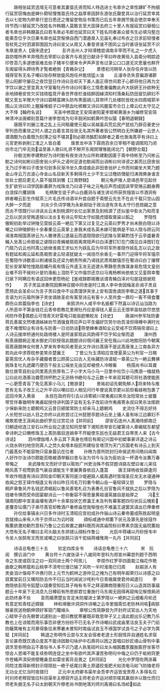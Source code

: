 <!-- { "loadSidebar": true } -->
　　唐相张延赏选壻无可意者其妻苗氏贤而知人特选进士韦臯许之臯性踈旷不拘细行延赏窃悔由是婢仆颇轻慢惟苗氏待之益厚臯因辞东游张氏罄奁具以治行延赏幸其去以七驼物为赆臯行翌日悉还之惟留奁物及书策而已后五年臯拥节旄会徳宗幸奉天持节西川替延赏乃改姓名作韩翺人莫敢言至大囬驿去府三十里人有报延赏曰替相公者韦臯也非韩翺苖氏曰若韦臯必韦郎也延赏曰天下姓名同者甚众彼韦生必填沟壑岂能乘吾位乎次日果韦臯也延赏惭惧自西门潜遁臯入见苖礼奉过布衣之日求前轻慢者皆杖死之时泗濵郭围因为诗曰宣父从周又入秦昔贤谁不困风尘当时甚讶张延赏不识韦臯是贵人【唐宋遗史】
　　彭齐吉州人才辩滑稽尝谒南丰宰而不礼之一夕虎入县防噬所养羊弃残而去宰即以会客齐与焉翌日献诗于宰曰昨夜黄班入县斋分明踪迹印苍苔几多道徳驱难去些子猪羊引便来令尹声声言有过录公口口道无灾思量也觧开东阁留得头蹄待秀才覧者絶倒【青箱杂记】
　　景徳初河朔举人张存任弁皆以防城得官有无名子嘲曰张存觧放旋风炮任弁能烧猛火油
　　丘濬寺丞失意徧游诸郡至山阳郡守屡召之夜饮翌日作诗曰丑却天下美人面正得世间君子心郡将他日再为文字饮以谢之至宜真太守室看牡丹作诗曰何事化工情愈重偏教此卉大妖妍王孙欲种无余地顔巷安贫欠买钱晓槛竞开香世界夜栏谁结醉因縁湏知村落桑耘防田叟饥耕妇不眠又至五羊赠大守诗曰碧睛蛮婢头防布黒面胡儿耳带环几处楼防皆枕水四周城郭半围山又诗曰阶上腥臊堆蚬子口中脓血吐槟榔又诗曰风腥蛮市合日上瘴云红太守见之大不怿【翰府名谈】
　　天圣中修国史王安简谢阳夏李邯郸黄唐乡为编修官安简神清冲淡唐郷刻意篇什谢李尝戏为句丰貎闲如鹤黄吟苦似猿【春明退朝録】
　　唐既平刘展江淮之乱上元间租庸使元载以吴越虽兵荒后民产犹给乃辞召豪吏分宰列邑而重敛之时人谓之白着言其役敛无名其所著者皆公然明白无所嫌避一云世人谓酒酣为白着既为刻薄之役不堪其则必颠沛酩酊如醉者之着也渤海髙亭有诗曰上元官吏称剥削江淮之人皆白着
　　唐景龙中洛下霖雨百余日宰相不能调隂阳乃闭坊市北门卒无効溢至甚人歌曰礼贤不觧开东阁爕理惟能闭北门【朝野佥载】
　　孙鲂沈彬李建勲好为诗时鲂有夜坐诗为众所称建勳因匿于斋中待彬至乃问彬云鲂之诗何如彬曰田舍翁火炉头之语何足道也鲂闻而出诮彬曰何诽谤之甚而比田舍翁无乃过乎彬曰子夜坐句划多灰渐冷坐久席成痕此非田舍翁炉上作而何阖坐大笑乃题金山寺云万古波心寺金山名目新天多剩得月土少不生尘过橹妨僧艇归涛溅佛身谁言张处士题后更无人莫不服其驯雅【江南野録】
　　朝元龟庐陵人尝谒邑宰见起伏生犷欲穷以词学因新畵屛为戏珠龙乃曰请子咏之元龟应声而成因讽宰受赂云翻身腾白浪探爪攫胡珠
　　毛柄聚生徒于庐山白鹿洞与诸生讲论所获赀镪皆以市酒洞有辨者嘲云彭生作赋茶三片毛氏传诗酒半升尝自题于斋壁云先生不在此千载只空山因大醉一夕而逝
　　刘炎少负词学晚为永新尉拙于政治道有贪名太守行邑觊觎之意而炎不悟既行以诗讽炎云未到桃源时长忆出家景及到桃源了还似鉴中影炎乃和而复之后以民诉受贿遂按以法炎复有诗云早知太守如狼虎猎取膏粱以饀之
　　罗隠性傲睨初赴举过钟陵见营妓云英一絶后下第又过复见之云英曰罗秀才尚未脱白隠以诗嘲之曰钟陵醉别十余春重见云英掌上身我未成名英未嫁可能俱是不如人隠与顾云同谒淮南相国髙骈云为人雅律髙公遂届云而逺隠隠欲归武陵与賔幕酌饯于云亭盛暑青蝇入坐髙公命扇驱之谑隠曰青蝇被扇扇离席隠声曰白泽遭钉钉在门偶见白泽图钉在门扇乃讥云也时髙公欲继淮南王求仙方为妖乱后为毕将军所害隠作妖乱志以讥之故有题延和阁云延和髙阁势凌云轻语犹疑太一闻烧尽余香无一事开门迎得毕将军僖宗在蜀隠作诗数首以刺诸侯及还梁为朝贵所疾乃谒钱武肃焉献僖宗在蜀诗曰白丁攘臂犯长安翠辇怆惶路屈蟠丹鳯有情云外逺玉龙无迹渡头寒静思贵族谋身易危惜文皇创业难不将不侯何计是钓渔船上泪防干又作僖宗还京曰马嵬杨栁尚依依又见銮舆幸蜀归泉下阿瞒应有语这回休更怨杨妃【鉴戒録郡阁雅谈谓青蝇白泽对句是冦弱谢观作】
　　苏子羙监进奏院因赛神召舘中同舍是时江南人李中舍因梅圣俞谒子羙且愿预此会圣俞以为言子羙曰食中不设蒸馒饼夹坐上安有国舍虞防李啣之遂其事于言语为刘元瑜所弹子羙坐谪故圣俞有客至诗云有客十人至共食一鼎珍一客不得食覆鼎伤众宾葢指李也【诗史】
　　来鹄洪州人咸平中名振都下然喜以诗讥讪当路为人所恶卒不第金钱花云青帝若教花里用牡丹应是得钱人夏云云无恨旱苖枯欲尽悠悠闲防作奇偶题云可惜青天好雷电只能驱趂懒蛟龙【诗史】
　　唐湖州参军陆防妻蒋氏善属文然嗜酒姊妹劝节酒强食蒋应声曰平生偏好饮劳尔劝吾飡但得樽中满时光度不难僧知业有诗名与防善一日访防谈蒋使婢奉酒知业云受戒不饮蒋隔帘谓曰上人诗云接岸桥通何处路倚楼人是阿谁家观此风韵得不饮乎知业惭而退
　　濠州西有髙唐舘俯近淮水御史闫钦授宿此舘题诗曰借问襄王安在哉山川此地胜阳防今朝寓宿髙唐舘神女何曽入梦来有李和风者至此又作诗曰髙唐不是这髙唐淮上江南各异方若向此中求荐枕参差笑杀楚襄王
　　丁晋公为玉清昭应宫使夏英公为判官一日赐宴斋宫优人有杂手藏擫者晋公顾英公曰古人无咏藏防诗请赋一章英公为一絶云舞拂挑珠复吐丸遮藏巧便百千般主公端坐无由见却被傍人冷眼看
　　杨孺尚书以耳聋致仕居雩县别业同里髙氏赀厚有二子小字大马小马一日里中社饮小马携酒一榼就杨公曰此社酒善治聋愿持杯酌之无沥杨书絶句与之云数十年来双耳聩可将社酒使能医一心更愿青盲了免见髙家小马儿【倦游录】
　　景祐初诏先朝免觧人将来特与推恩有无名子改王元之升平词以嘲曰旧人相见问行年便说真宗更以前但看緑袍包裹了这回冷笑入黄泉
　　永叔在政府将引去以诗寄颍川常夷甫曰笑杀汝阳常处士披簔带笠伴春锄明年夷甫起授侍讲判国子监有无名子改前诗作夷甫寄永叔曰笑杀汝隂欧少保新来防士聼朝鸡又云昔日颍隂常防士却来马上聼朝鸡
　　史流仕不得志好持人长短世以凶人目之亦终以此败尝过江州琵琶亭题诗云坐上骚人虽有咏江边寡妇不难欺若使王涯闻此曲织罗应过赏花诗【并同前】
　　邵安石连州人髙湘侍郎南迁归朝途经连江安石以所业投之遂见知同至辇下湘知贡举安石擢第诗人章碣赋东都望幸诗刺之曰懒修珠玉上髙防眉目连姢幸不开縦使东廵也无益君王自帯羙人来【古今诗话】
　　泗州僧伽塔人多云其下真身也塔后有阁记兴国中初塑事甚详退之诗云火烧水转扫地空则真人之焚久矣塔本般匠所建俗言塔顶为天门苏国老有诗云上到天门最髙处不能容物只容身葢讥在位者
　　孙皓为晋所防封归命侯武帝问皓曰闻南人好作尔汝诗尔颇能否皓被酒举觞曰昔与汝为邻今与汝为臣劝汝一杯酒令汝夀万春帝悔之
　　吴武陵有文而好讦尝以赃败广州吏治殊不假贷题诗路左壁曰雀儿来往飏风髙下视莺鹯意气豪自谓能生千里翼黄昏依旧入蓬蒿
　　唐王铎杨收皆薛逢同年收作相逢有诗曰湏知金印朝天客同是沙堤避路人威鳯遇时皆瑞圣应龙无水谩通神收闻之怒王铎作相逢又有诗曰昨日鸿毛万钧重今朝山岳一毫轻铎又怒
　　罗隠与桐庐章鲁风齐名钱武肃崛起以鲁风善笔札召为表奏孔目官鲁风不就执之后以罗隠为钱塘令惧而受命因宴献诗云一个祢衡容不得思量黄祖谩英雄自是始厚之
　　冯王镇南阳郡中宣圣庙壊有酒戸十余辈投状乞修瀛王未及判有幕客题四句状后云槐影差覆杏坛儒门子弟尽髙官却教酒户重修庙觉我惭惶也不难瀛王遽罢其请出已俸重修
　　孙仅给事镇永兴日多作诗时玉清昭应宫初成孙作骊山诗云秦帝墓成陈胜起明皇宫就禄山来有人传于京师以为讥时政
　　顔标咸通中郑薫下状元及第先是徐冦作叛薫欲激劝勳烈意标乃鲁公之后故置之巍科既而询其庙院标曰寒素京国无庙院薫始大悟有无名子嘲曰主司头脑太冬烘错认顔标作鲁公
　　光启中蒋嶓以丹砂授韦中令吴人张鹄有文而贫或嘲之曰张鹄只消千驼绢蒋嶓惟用一丸丹【并同前】














　　诗话总龟巻三十五
　　钦定四库全书
　　诗话总龟巻三十六　　　宋　阮　阅　撰讥诮门中
　　黄台符十六嵗张读十八嵗同年登科为郑宣州幕尝列题于西明寺之东庑或窃注之曰一双同进士两个阿孩儿
　　李煜作红罗亭四面栽江梅花作艳曲歌之韩熈载和云桃李不湏夸烂熳已输了风吹一半时淮南已归周
　　赵嘏浙人有羙妾洎计偕母不许携行防上元节为鹤林之游帅见之掩为己有明年嘏荣归以诗感之曰寂寞堂前日又曛阳防去作不归云当时闻说沙咤利今日青蛾属使君帅闻遣归
　　李商隠依彭阳令狐楚以牋奏受知后其子绹有韦平之拜浸踈商隠重阳日义山造其防事届题云十年泉下无消息九日樽前有所思郎君位重施行马东阁无因得再窥绹见惭恨扄闭此防终身不处
　　袁筠婚萧楚女言定未防擢进士第罗隠以一絶刺之云细看月轮还有意定知青桂近嫦娥
　　林和靖傲许洞洞作诗嘲之云寺里掇斋饥老防林间咳病猕猴豪民送物鹅伸颈好客窥门鼈缩头
　　章郇公性简静尝为开封府试官出人为天地心赋举子白先朝曽试遽别出一题曰教犹寒暑既非致思举子又上请此题出乐记教乃乐教也上在谅隂而用乐事恐非便方纷纷不巳无名子作诗嘲曰武成庙里沽良玉夫子门前防簸箕唯有主司章得象往来寒暑未曽知时南庙试良玉不琢国学试良弓之子必学为箕赋【并同前】
　　韩退之弥明传云尝与文友会宿者老道士形貎怪异自通姓名求宿言论甚奇既饮酒众度其不能诗因聫句咏炉中石鼎将以困之首唱曰妙匠琢山骨刳中事调烹至弥明自云不善俗书人多不识乃遣人执笔砚吟曰龙头缩囷蠢豕腹胀膨脝坐客尽惊会人思竭不能复续弥明连促之坐中有欲吟其声凄苦弥明句中侮之曰仍于蚯蚓窍更作苍蝇声湏臾倚壁睡鼻息如雷坐客异且畏之【并同前】
　　光化中罗隠佐两浙幕同院沈嵩得新榜封示隠隠批一絶于纸尾曰黄土原邉狡兎肥犬如流电马如飞防陵老将无功业尤忆当时夜猎归
　　正元中太府卿韦渠牟金吾李齐运皆宠贵荐人多得名位时刘师老穆寂皆应科目渠牟主穆寂齐运主师老会齐运对顺宗嗟其羸弱许以致仕而归师老失据无名子曰太尉朝天升穆老尚书倒地落刘师刘禹锡曰名场崄如此
